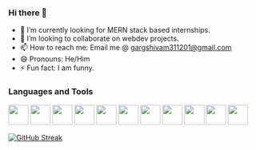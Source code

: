 ### Hi there 👋

- 🔭 I’m currently looking for MERN stack based internships.
- 👯 I’m looking to collaborate on webdev projects.
- 📫 How to reach me: Email me @ gargshivam311201@gmail.com
- 😄 Pronouns: He/Him
- ⚡ Fun fact: I am funny.

<h3>Languages and Tools</h3>
<p align="left">
  <img src="https://cdn.jsdelivr.net/gh/devicons/devicon/icons/react/react-original.svg" width="40px" height="40px" />
  <img src="https://cdn.jsdelivr.net/gh/devicons/devicon/icons/firebase/firebase-plain.svg" width="40px" height="40px"/>
  <img src="https://cdn.jsdelivr.net/gh/devicons/devicon/icons/javascript/javascript-original.svg" width="40px" height="40px"/>
  <img src="https://cdn.jsdelivr.net/gh/devicons/devicon/icons/cplusplus/cplusplus-original.svg" width="40px" height="40px" />
  <img src="https://cdn.jsdelivr.net/gh/devicons/devicon/icons/c/c-original.svg" width="40px" height="40px" />
  <img src="https://cdn.jsdelivr.net/gh/devicons/devicon/icons/css3/css3-original.svg" width="40px" height="40px"/>
  <img src="https://cdn.jsdelivr.net/gh/devicons/devicon/icons/html5/html5-original.svg" width="40px" height="40px"/>
  <img src="https://cdn.jsdelivr.net/gh/devicons/devicon/icons/git/git-original-wordmark.svg" width="40px" height="40px"/>
  <img src="https://cdn.jsdelivr.net/gh/devicons/devicon/icons/jquery/jquery-original-wordmark.svg" width="40px" height="40px" />
  <img src="https://cdn.jsdelivr.net/gh/devicons/devicon/icons/mongodb/mongodb-original.svg" width="40px" height="40px"/>
  <img src="https://user-images.githubusercontent.com/70859035/167412327-dffcf021-a8de-4c6c-8434-880a6b1e77fb.png" width="40px" height="40px"/>
  </p>

[![GitHub Streak](http://github-readme-streak-stats.herokuapp.com?user=shivam311201&theme=tokyonight&date_format=M%20j%5B%2C%20Y%5D)](https://git.io/streak-stats)
